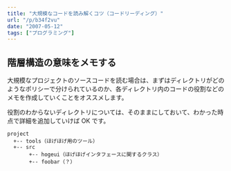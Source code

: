 ```yaml
---
title: "大規模なコードを読み解くコツ（コードリーディング）"
url: "/p/b34f2vu"
date: "2007-05-12"
tags: ["プログラミング"]
---
```


階層構造の意味をメモする
----

大規模なプロジェクトのソースコードを読む場合は、まずはディレクトリがどのようなポリシーで分けられているのか、各ディレクトリ内のコードの役割などのメモを作成していくことをオススメします。

役割のわからないディレクトリについては、そのままにしておいて、わかった時点で詳細を追加していけば OK です。

```
project
  +-- tools（ほげほげ用のツール）
  +-- src
       +-- hogeui（ほげほげインタフェースに関するクラス）
       +-- foobar（？）
```

